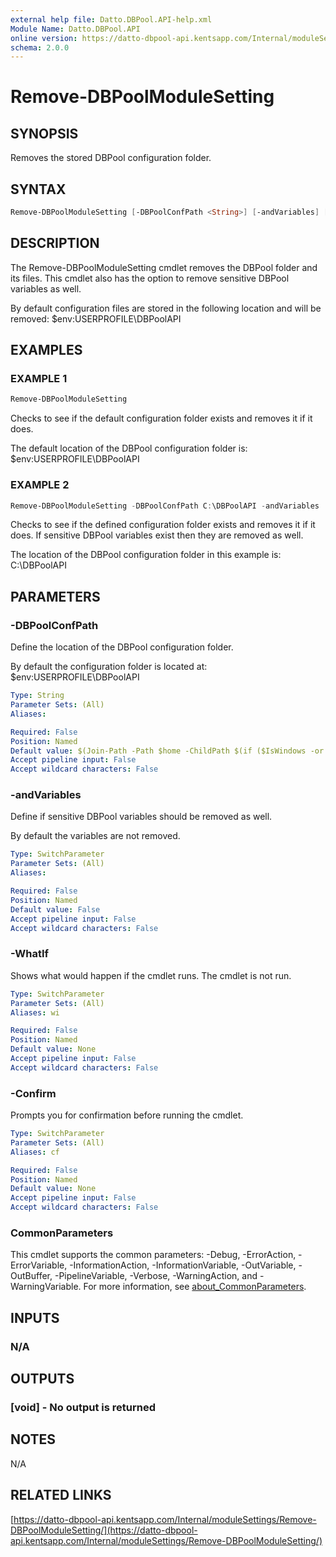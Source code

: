 ```yaml
---
external help file: Datto.DBPool.API-help.xml
Module Name: Datto.DBPool.API
online version: https://datto-dbpool-api.kentsapp.com/Internal/moduleSettings/Remove-DBPoolModuleSetting/
schema: 2.0.0
---
```


# Remove-DBPoolModuleSetting

## SYNOPSIS

Removes the stored DBPool configuration folder.

## SYNTAX

```PowerShell
Remove-DBPoolModuleSetting [-DBPoolConfPath <String>] [-andVariables] [-WhatIf] [-Confirm] [<CommonParameters>]
```

## DESCRIPTION

The Remove-DBPoolModuleSetting cmdlet removes the DBPool folder and its files.
This cmdlet also has the option to remove sensitive DBPool variables as well.

By default configuration files are stored in the following location and will be removed:
    $env:USERPROFILE\DBPoolAPI

## EXAMPLES

### EXAMPLE 1

```PowerShell
Remove-DBPoolModuleSetting
```

Checks to see if the default configuration folder exists and removes it if it does.

The default location of the DBPool configuration folder is:
    $env:USERPROFILE\DBPoolAPI

### EXAMPLE 2

```PowerShell
Remove-DBPoolModuleSetting -DBPoolConfPath C:\DBPoolAPI -andVariables
```

Checks to see if the defined configuration folder exists and removes it if it does.
If sensitive DBPool variables exist then they are removed as well.

The location of the DBPool configuration folder in this example is:
    C:\DBPoolAPI

## PARAMETERS

### -DBPoolConfPath

Define the location of the DBPool configuration folder.

By default the configuration folder is located at:
    $env:USERPROFILE\DBPoolAPI

```yaml
Type: String
Parameter Sets: (All)
Aliases:

Required: False
Position: Named
Default value: $(Join-Path -Path $home -ChildPath $(if ($IsWindows -or $PSEdition -eq 'Desktop'){"DBPoolAPI"}else{".DBPoolAPI"}) )
Accept pipeline input: False
Accept wildcard characters: False
```

### -andVariables

Define if sensitive DBPool variables should be removed as well.

By default the variables are not removed.

```yaml
Type: SwitchParameter
Parameter Sets: (All)
Aliases:

Required: False
Position: Named
Default value: False
Accept pipeline input: False
Accept wildcard characters: False
```

### -WhatIf

Shows what would happen if the cmdlet runs.
The cmdlet is not run.

```yaml
Type: SwitchParameter
Parameter Sets: (All)
Aliases: wi

Required: False
Position: Named
Default value: None
Accept pipeline input: False
Accept wildcard characters: False
```

### -Confirm

Prompts you for confirmation before running the cmdlet.

```yaml
Type: SwitchParameter
Parameter Sets: (All)
Aliases: cf

Required: False
Position: Named
Default value: None
Accept pipeline input: False
Accept wildcard characters: False
```

### CommonParameters

This cmdlet supports the common parameters: -Debug, -ErrorAction, -ErrorVariable, -InformationAction, -InformationVariable, -OutVariable, -OutBuffer, -PipelineVariable, -Verbose, -WarningAction, and -WarningVariable. For more information, see [about_CommonParameters](http://go.microsoft.com/fwlink/?LinkID=113216).

## INPUTS

### N/A

## OUTPUTS

### [void] - No output is returned

## NOTES

N/A

## RELATED LINKS

[https://datto-dbpool-api.kentsapp.com/Internal/moduleSettings/Remove-DBPoolModuleSetting/](https://datto-dbpool-api.kentsapp.com/Internal/moduleSettings/Remove-DBPoolModuleSetting/)
